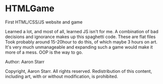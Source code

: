 # HTMLGame
First HTML/CSS/JS website and game

Learned a lot, and most of all, learned JS isn't for me.
A combination of bad decisions and ignorance makes up this spaghetti code.
These are flat files
Took probably around 15-20hour to do this, of which maybe 3 hours on art.
It's very much unmanageable and expanding such a game would make it more of a mess. OOP is the way to go.

Author: Aaron Starr

Copyright, Aaron Starr. All rights reserved.
Redistribution of this content, including art, with or without modification, is prohibited.
